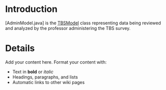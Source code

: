 # Introduction #
[AdminModel.java] is the [TBSModel](TBSModel.md) class representing data being reviewed and analyzed by the professor administering the TBS survey.


# Details #

Add your content here.  Format your content with:
  * Text in **bold** or _italic_
  * Headings, paragraphs, and lists
  * Automatic links to other wiki pages